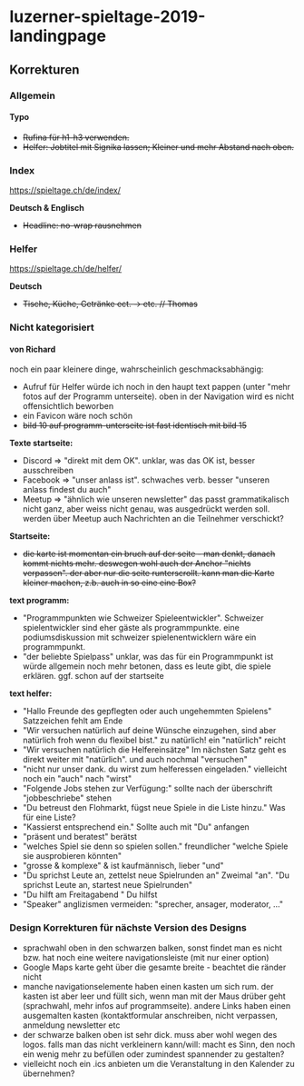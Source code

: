 # luzerner-spieltage-2019-landingpage

## Korrekturen

### Allgemein

#### Typo

* ~~Rufina für h1-h3 verwenden.~~
* ~~Helfer: Jobtitel mit Signika lassen; Kleiner und mehr Abstand nach oben.~~

### Index
https://spieltage.ch/de/index/

**Deutsch & Englisch**
* ~~Headline: no-wrap rausnehmen~~

### Helfer
https://spieltage.ch/de/helfer/

**Deutsch**
* ~~Tische, Küche, Getränke ect. -> etc. // Thomas~~

### Nicht kategorisiert
 
#### von Richard

noch ein paar kleinere dinge, wahrscheinlich geschmacksabhängig:
* Aufruf für Helfer würde ich noch in den haupt text pappen (unter "mehr fotos auf der Programm unterseite). oben in der Navigation wird es nicht offensichtlich beworben
* ein Favicon wäre noch schön
* ~~bild 10 auf programm-unterseite ist fast identisch mit bild 15~~

**Texte startseite:**
* Discord => "direkt mit dem OK". unklar, was das OK ist, besser ausschreiben
* Facebook => "unser anlass ist". schwaches verb. besser "unseren anlass findest du auch"
* Meetup => "ähnlich wie unseren newsletter" das passt grammatikalisch nicht ganz, aber weiss nicht genau, was ausgedrückt werden soll. werden über Meetup auch Nachrichten an die Teilnehmer verschickt?

**Startseite:**

* ~~die karte ist momentan ein bruch auf der seite - man denkt, danach kommt nichts mehr. deswegen wohl auch der Anchor "nichts verpassen". der aber nur die seite runterscrollt. kann man die Karte kleiner machen, z.b. auch in so eine eine Box?~~

**text programm:**

* "Programmpunkten wie Schweizer Spieleentwickler".  Schweizer spielentwickler sind eher gäste als programmpunkte. eine podiumsdiskussion mit schweizer spielenentwicklern wäre ein programmpunkt. 
* "der beliebte Spielpass" unklar, was das für ein Programmpunkt ist
würde allgemein noch mehr betonen, dass es leute gibt, die spiele erklären. ggf. schon auf der startseite

**text helfer:**
* "Hallo Freunde des gepflegten oder auch ungehemmten Spielens" Satzzeichen fehlt am Ende
* "Wir versuchen natürlich auf deine Wünsche einzugehen, sind aber natürlich froh wenn du flexibel bist." zu natürlich! ein "natürlich" reicht
* "Wir versuchen natürlich die Helfereinsätze" Im nächsten Satz geht es direkt weiter mit "natürlich". und auch nochmal "versuchen"
* "nicht nur unser dank. du wirst zum helferessen eingeladen." vielleicht noch ein "auch" nach "wirst"
* "Folgende Jobs stehen zur Verfügung:" sollte nach der überschrift "jobbeschriebe" stehen
* "Du betreust den Flohmarkt, fügst neue Spiele in die Liste hinzu." Was für eine Liste?
* "Kassierst entsprechend ein." Sollte auch mit "Du" anfangen
* "präsent und beratest" berätst
* "welches Spiel sie denn so spielen sollen." freundlicher "welche Spiele sie ausprobieren könnten"
* "grosse & komplexe" & ist kaufmännisch, lieber "und"
* "Du sprichst Leute an, zettelst neue Spielrunden an" Zweimal "an".  "Du sprichst Leute an, startest neue Spielrunden"
* "Du hilft am Freitagabend " Du hilfst
* "Speaker" anglizismen vermeiden: "sprecher, ansager, moderator, ..."

### Design Korrekturen für nächste Version des Designs
* sprachwahl oben in den schwarzen balken, sonst findet man es nicht bzw. hat noch eine weitere navigationsleiste (mit nur einer option)
* Google Maps karte geht über die gesamte breite - beachtet die ränder nicht
* manche navigationselemente haben einen kasten um sich rum. der kasten ist aber leer und füllt sich, wenn man mit der Maus drüber geht (sprachwahl, mehr infos auf programmseite). andere Links haben einen ausgemalten kasten (kontaktformular anschreiben, nicht verpassen, anmeldung newsletter etc
* der schwarze balken oben ist sehr dick. muss aber wohl wegen des logos. falls man das nicht verkleinern kann/will: macht es Sinn, den noch ein wenig mehr zu befüllen oder zumindest spannender zu gestalten?
* vielleicht noch ein .ics anbieten um die Veranstaltung in den Kalender zu übernehmen?
